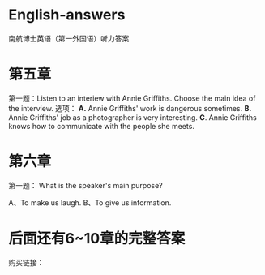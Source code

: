 # English-answers
南航博士英语（第一外国语）听力答案

# 第五章
第一题：Listen to an interiew with Annie Griffiths. Choose the main idea of the interview.
选项：
**A.** Annie Griffiths' work is dangerous sometimes.
**B.** Annie Griffiths' job as a photographer is very interesting.
**C**. Annie Griffiths knows how to communicate with the people she meets.

# 第六章
第一题：
What is the speaker's main purpose?

A、To make us laugh.
B、To give us information.

# 后面还有6~10章的完整答案
购买链接：
